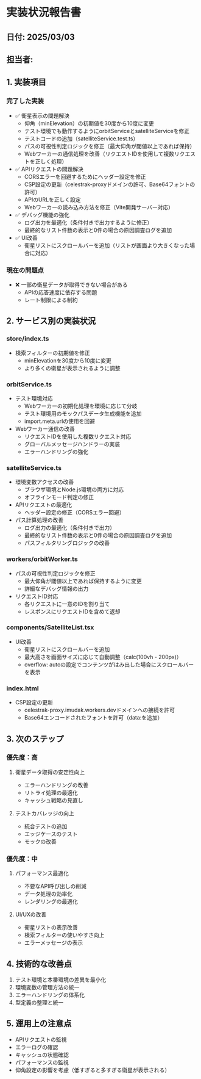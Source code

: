 # 実装状況報告書

## 日付: 2025/03/03

## 担当者:

## 1. 実装項目

### 完了した実装
- ✅ 衛星表示の問題解決
  - 仰角（minElevation）の初期値を30度から10度に変更
  - テスト環境でも動作するようにorbitServiceとsatelliteServiceを修正
  - テストコードの追加（satelliteService.test.ts）
  - パスの可視性判定ロジックを修正（最大仰角が閾値以上であれば保持）
  - Webワーカーの通信処理を改善（リクエストIDを使用して複数リクエストを正しく処理）
- ✅ APIリクエストの問題解決
  - CORSエラーを回避するためにヘッダー設定を修正
  - CSP設定の更新（celestrak-proxyドメインの許可、Base64フォントの許可）
  - APIのURLを正しく設定
  - Webワーカーの読み込み方法を修正（Vite開発サーバー対応）
- ✅ デバッグ機能の強化
  - ログ出力を最適化（条件付きで出力するように修正）
  - 最終的なリスト件数の表示と0件の場合の原因調査ログを追加
- ✅ UI改善
  - 衛星リストにスクロールバーを追加（リストが画面より大きくなった場合に対応）

### 現在の問題点
- ❌ 一部の衛星データが取得できない場合がある
  - APIの応答速度に依存する問題
  - レート制限による制約

## 2. サービス別の実装状況

### store/index.ts
- 検索フィルターの初期値を修正
  - minElevationを30度から10度に変更
  - より多くの衛星が表示されるように調整

### orbitService.ts
- テスト環境対応
  - Webワーカーの初期化処理を環境に応じて分岐
  - テスト環境用のモックパスデータ生成機能を追加
  - import.meta.urlの使用を回避
- Webワーカー通信の改善
  - リクエストIDを使用した複数リクエスト対応
  - グローバルメッセージハンドラーの実装
  - エラーハンドリングの強化

### satelliteService.ts
- 環境変数アクセスの改善
  - ブラウザ環境とNode.js環境の両方に対応
  - オフラインモード判定の修正
- APIリクエストの最適化
  - ヘッダー設定の修正（CORSエラー回避）
- パス計算処理の改善
  - ログ出力の最適化（条件付きで出力）
  - 最終的なリスト件数の表示と0件の場合の原因調査ログを追加
  - パスフィルタリングロジックの改善

### workers/orbitWorker.ts
- パスの可視性判定ロジックを修正
  - 最大仰角が閾値以上であれば保持するように変更
  - 詳細なデバッグ情報の出力
- リクエストID対応
  - 各リクエストに一意のIDを割り当て
  - レスポンスにリクエストIDを含めて返却

### components/SatelliteList.tsx
- UI改善
  - 衛星リストにスクロールバーを追加
  - 最大高さを画面サイズに応じて自動調整（calc(100vh - 200px)）
  - overflow: autoの設定でコンテンツがはみ出した場合にスクロールバーを表示

### index.html
- CSP設定の更新
  - celestrak-proxy.imudak.workers.devドメインへの接続を許可
  - Base64エンコードされたフォントを許可（data:を追加）

## 3. 次のステップ

### 優先度：高
1. 衛星データ取得の安定性向上
   - エラーハンドリングの改善
   - リトライ処理の最適化
   - キャッシュ戦略の見直し

2. テストカバレッジの向上
   - 統合テストの追加
   - エッジケースのテスト
   - モックの改善

### 優先度：中
1. パフォーマンス最適化
   - 不要なAPI呼び出しの削減
   - データ処理の効率化
   - レンダリングの最適化

2. UI/UXの改善
   - 衛星リストの表示改善
   - 検索フィルターの使いやすさ向上
   - エラーメッセージの表示

## 4. 技術的な改善点
1. テスト環境と本番環境の差異を最小化
2. 環境変数の管理方法の統一
3. エラーハンドリングの体系化
4. 型定義の整理と統一

## 5. 運用上の注意点
- APIリクエストの監視
- エラーログの確認
- キャッシュの状態確認
- パフォーマンスの監視
- 仰角設定の影響を考慮（低すぎると多すぎる衛星が表示される）
